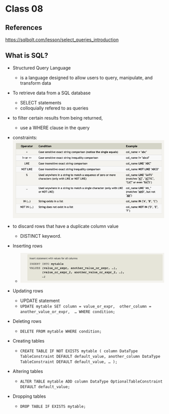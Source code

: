 # Class 08 

## References

https://sqlbolt.com/lesson/select_queries_introduction


## What is SQL?

- Structured Query Language
    - is a language designed to allow users to query, manipulate, and transform data 

- To retrieve data from a SQL database
    - SELECT statements
    - colloquially refered to as queries
- to filter certain results from being returned, 
    - use a WHERE clause in the query
- constraints:
![constraints](../assets/constraints.png)

- to discard rows that have a duplicate column value
    - DISTINCT keyword.

- Inserting rows
    - ![insert](../assets/insert.png)

- Updating rows
    - UPDATE statement
    - ``UPDATE mytable
SET column = value_or_expr, 
    other_column = another_value_or_expr, 
    …
WHERE condition;``

- Deleting rows
    - ``DELETE FROM mytable
WHERE condition;``

- Creating tables 
    - ``CREATE TABLE IF NOT EXISTS mytable (
    column DataType TableConstraint DEFAULT default_value,
    another_column DataType TableConstraint DEFAULT default_value,
    …
);``

- Altering tables
    - ``ALTER TABLE mytable
ADD column DataType OptionalTableConstraint 
    DEFAULT default_value;``

- Dropping tables
    - ``DROP TABLE IF EXISTS mytable;``